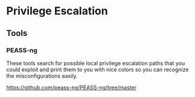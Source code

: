 # Privilege Escalation

## Tools

### PEASS-ng

These tools search for possible local privilege escalation paths that you could exploit and print them to you with nice colors so you can recognize the misconfigurations easily.

<https://github.com/peass-ng/PEASS-ng/tree/master>
